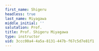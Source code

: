 ```yaml
---
first_name: Shigeru
headless: true
last_name: Miyagawa
middle_initial: ''
salutation: Prof.
title: Prof. Shigeru Miyagawa
type: instructor
uid: 3ccc00a4-4a5a-8131-447b-f67c5d7e81f1
---
```


